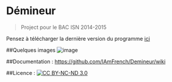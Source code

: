 # Démineur
> Project pour le BAC ISN 2014-2015 

Pensez à télécharger la dernière version du programme [ici](https://github.com/IAmFrench/Demineur/releases/latest)

##Quelques images
![image](https://cloud.githubusercontent.com/assets/10818450/7811004/1fabc632-03a7-11e5-9e2b-b12a78eaa6dc.png)

##Documentation :
https://github.com/IAmFrench/Demineur/wiki

##Licence :
[![CC BY-NC-ND 3.0](https://i.creativecommons.org/l/by-nc-nd/3.0/80x15.png)](https://creativecommons.org/licenses/by-nc-nd/3.0/)
